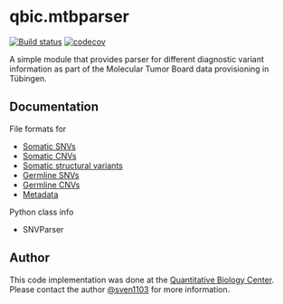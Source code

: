 # qbic.mtbparser

[![Build status](https://travis-ci.org/qbicsoftware/qbic.mtbparser.svg?branch=development)](https://travis-ci.org/qbicsoftware/qbic.mtbparser/) [![codecov](https://codecov.io/gh/qbicsoftware/qbic.mtbparser/branch/development/graph/badge.svg)](https://codecov.io/gh/qbicsoftware/qbic.mtbparser/)

A simple module that provides parser for different diagnostic variant information as part of the Molecular Tumor Board data provisioning in Tübingen.

## Documentation

File formats for
* [Somatic SNVs](./docs/somatic_snvs.md)
* [Somatic CNVs](./docs/cnvs.md)
* [Somatic structural variants](./docs/structural_variants.md)
* [Germline SNVs](./docs/germline_snvs.md)
* [Germline CNVs](./docs/cnvs.md)
* [Metadata](./docs/metadata.md)

Python class info
* SNVParser

## Author
This code implementation was done at the [Quantitative Biology Center](http://qbic.life). Please contact the author [@sven1103](https://github.com/sven1103) for more information.

